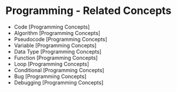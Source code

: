 # Programming - Related Concepts

- Code [Programming Concepts]
- Algorithm [Programming Concepts]
- Pseudocode [Programming Concepts]
- Variable [Programming Concepts]
- Data Type [Programming Concepts]
- Function [Programming Concepts]
- Loop [Programming Concepts]
- Conditional [Programming Concepts]
- Bug [Programming Concepts]
- Debugging [Programming Concepts]
